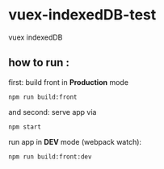 # vuex-indexedDB-test
vuex indexedDB
## how to run :
first:  build front in __Production__ mode
```
npm run build:front
```

and second:  serve app via 

```
npm start
```

run app in __DEV__ mode (webpack watch):
```
npm run build:front:dev
```
